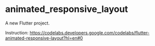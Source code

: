 # animated_responsive_layout

A new Flutter project.

Instruction: https://codelabs.developers.google.com/codelabs/flutter-animated-responsive-layout?hl=en#0
